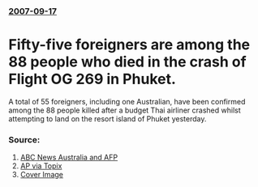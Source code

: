 ### [2007-09-17](/news/2007/09/17/index.md)

#  Fifty-five foreigners are among the 88 people who died in the crash of Flight OG 269 in Phuket. 

A total of 55 foreigners, including one Australian, have been confirmed among the 88 people killed after a budget Thai airliner crashed whilst attempting to land on the resort island of Phuket yesterday.


### Source:

1. [ABC News Australia and AFP](http://www.abc.net.au/news/stories/2007/09/17/2034681.htm)
2. [AP via Topix](http://www.topix.net/content/ap/2007/09/black-boxes-found-in-thai-plane-crash-12)
2. [Cover Image](http://www.abc.net.au/news/image/671976-1x1-700x700.jpg)
